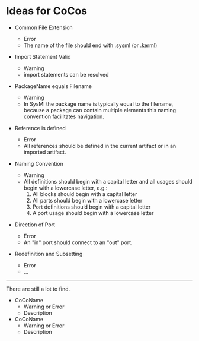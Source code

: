 # Ideas for CoCos

- Common File Extension
     - Error
     - The name of the file should end with .sysml (or .kerml)
- Import Statement Valid
    - Warning
    - import statements can be resolved
- PackageName equals Filename
    - Warning   
    - In SysMl the package name is typically equal to the filename, because a 
    package can contain multiple elements 
    this naming convention facilitates navigation. 
- Reference is defined
    - Error    
    - All references should be defined in the current artifact or in an imported artifact.
- Naming Convention
    - Warning 
    - All definitions should begin with a capital letter and all usages should begin with a lowercase letter, e.g.:
      1. All blocks should begin with a capital letter
      2. All parts should begin with a lowercase letter
      3. Port definitions should begin with a capital letter
      4. A port usage should begin with a lowercase letter
    
-  Direction of Port
    - Error    
    - An "in" port should connect to an "out" port.
- Redefinition and Subsetting
    - Error    
    - ... 

----
There are still a lot to find.    
    
- CoCoName
    - Warning or Error    
    - Description
- CoCoName
    - Warning or Error    
    - Description